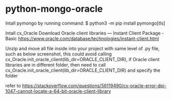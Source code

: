 # python-mongo-oracle

Intall pymongo by running command:
$ python3 -m pip install pymongo[tls]

Intall cx_Oracle
Download Oracle client libraries — Instant Client Package - Basic
https://www.oracle.com/database/technologies/instant-client.html

Unzip and move all file inside into your project with same level of .py file, such as below screenshot, this could avoid calling cx_Oracle.init_oracle_client(lib_dir=ORACLE_CLIENT_DIR), if Oracle client libraries are in different folder, then need to call cx_Oracle.init_oracle_client(lib_dir=ORACLE_CLIENT_DIR) and specify the folder

refer to https://stackoverflow.com/questions/56119490/cx-oracle-error-dpi-1047-cannot-locate-a-64-bit-oracle-client-library
